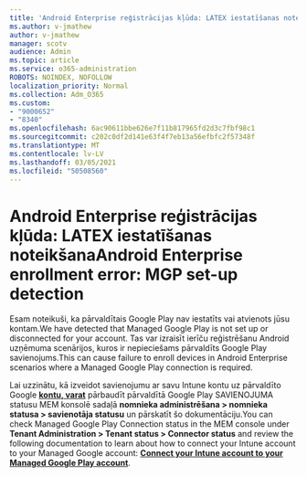 ```yaml
---
title: 'Android Enterprise reģistrācijas kļūda: LATEX iestatīšanas noteikšana'
ms.author: v-jmathew
author: v-jmathew
manager: scotv
audience: Admin
ms.topic: article
ms.service: o365-administration
ROBOTS: NOINDEX, NOFOLLOW
localization_priority: Normal
ms.collection: Adm_O365
ms.custom:
- "9000652"
- "8340"
ms.openlocfilehash: 6ac90611bbe626e7f11b817965fd2d3c7fbf98c1
ms.sourcegitcommit: c202c0df2d141e63f4f7eb13a56efbfc2f57348f
ms.translationtype: MT
ms.contentlocale: lv-LV
ms.lasthandoff: 03/05/2021
ms.locfileid: "50508560"
---
```

# <a name="android-enterprise-enrollment-error-mgp-set-up-detection"></a><span data-ttu-id="07013-102">Android Enterprise reģistrācijas kļūda: LATEX iestatīšanas noteikšana</span><span class="sxs-lookup"><span data-stu-id="07013-102">Android Enterprise enrollment error: MGP set-up detection</span></span>

<span data-ttu-id="07013-103">Esam noteikuši, ka pārvaldītais Google Play nav iestatīts vai atvienots jūsu kontam.</span><span class="sxs-lookup"><span data-stu-id="07013-103">We have detected that Managed Google Play is not set up or disconnected for your account.</span></span> <span data-ttu-id="07013-104">Tas var izraisīt ierīču reģistrēšanu Android uzņēmuma scenārijos, kuros ir nepieciešams pārvaldīts Google Play savienojums.</span><span class="sxs-lookup"><span data-stu-id="07013-104">This can cause failure to enroll devices in Android Enterprise scenarios where a Managed Google Play connection is required.</span></span>

<span data-ttu-id="07013-105">Lai uzzinātu, kā izveidot savienojumu ar savu Intune kontu uz pārvaldīto Google **[kontu, varat](https://docs.microsoft.com/mem/intune/enrollment/connect-intune-android-enterprise)** pārbaudīt pārvaldītā Google Play SAVIENOJUMA statusu MEM konsolē sadaļā **nomnieka administrēšana > nomnieka statusa > savienotāja statusu** un pārskatīt šo dokumentāciju.</span><span class="sxs-lookup"><span data-stu-id="07013-105">You can check Managed Google Play Connection status in the MEM console under **Tenant Administration > Tenant status > Connector status** and review the following documentation to learn about how to connect your Intune account to your Managed Google account: **[Connect your Intune account to your Managed Google Play account](https://docs.microsoft.com/mem/intune/enrollment/connect-intune-android-enterprise)**.</span></span>
